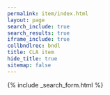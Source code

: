 ```yaml
---
permalink: item/index.html
layout: page
search_include: true
search_results: true
iframe_include: true
collbndlrec: bndl
title: CLA item
hide_title: true
sitemap: false
---
```


{% include _search_form.html %}

<div class="content detailonly" id="collbndlrec"><div class="12u 12u$(small)">
</div></div>
